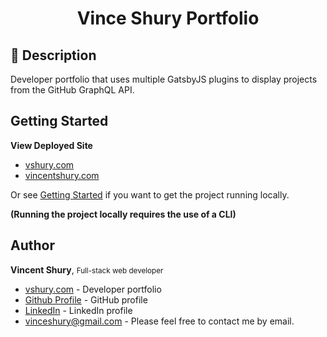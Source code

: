 <h1 align="center">
  Vince Shury Portfolio
</h1>

## 📃 Description

Developer portfolio that uses multiple GatsbyJS plugins to display projects from the GitHub GraphQL API.

## Getting Started

**View Deployed Site**

- [vshury.com](https://www.vshury.com/)
- [vincentshury.com](https://www.vincentshury.com)

Or see [Getting Started](./getting-started.md)
if you want to get the project running locally.

**(Running the project locally requires the use of a CLI)**

## Author

**Vincent Shury**, <small>Full-stack web developer</small>

- [vshury.com](https://www.vshury.com) - Developer portfolio
- [Github Profile](https://github.com/Vincent440) - GitHub profile
- [LinkedIn](https://www.linkedin.com/in/vincent-shury/) - LinkedIn profile
- [vinceshury@gmail.com](mailto:vinceshury@gmail.com) - Please feel free to contact me by email.
